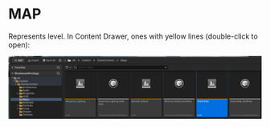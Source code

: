 # MAP

Represents level. In Content Drawer, ones with yellow lines (double-click to open):

![Map](/assets/Map.png)
